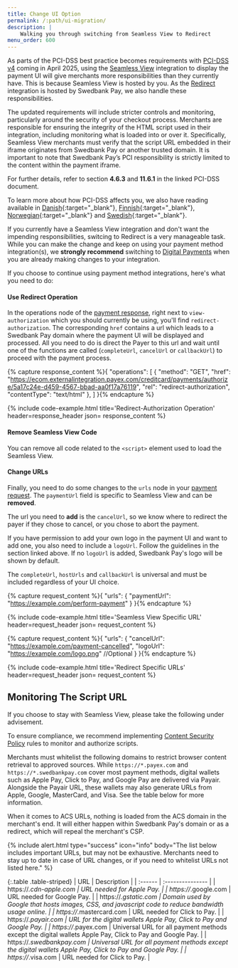 ```yaml
---
title: Change UI Option
permalink: /:path/ui-migration/
description: |
    Walking you through switching from Seamless View to Redirect
menu_order: 600
---
```


As parts of the PCI-DSS best practice becomes requirements with
[PCI-DSS v4][pci] coming in April 2025, using the [Seamless View][seamless-view]
integration to display the payment UI will give merchants more responsibilities
than they currently have. This is because Seamless View is hosted by you. As the
[Redirect][redirect] integration is hosted by Swedbank Pay, we also handle these
responsibilities.

The updated requirements will include stricter controls and monitoring,
particularly around the security of your checkout process. Merchants are
responsible for ensuring the integrity of the HTML script used in their
integration, including monitoring what is loaded into or over it. Specifically,
Seamless View merchants must verify that the script URL embedded in their iframe
originates from Swedbank Pay or another trusted domain. It is important to note
that Swedbank Pay’s PCI responsibility is strictly limited to the content within
the payment iframe.

For further details, refer to section **4.6.3** and **11.6.1** in the linked
PCI-DSS document.

To learn more about how PCI-DSS affects you, we also have reading available
in [Danish][da]{:target="_blank"}, [Finnish][fi]{:target="_blank"},
[Norwegian][no]{:target="_blank"} and [Swedish][se]{:target="_blank"}.

If you currently have a Seamless View integration and don't want the impending
responsibilities, switcing to Redirect is a very manageable task. While you can
make the change and keep on using your payment method integration(s), we
**strongly recommend** switching to [Digital Payments][dp] when you are already
making changes to your integration.

If you choose to continue using payment method integrations, here's what you
need to do:

#### Use Redirect Operation

In the operations node of the [payment response][post-response], right next to
`view-authorization` which you should currently be using, you'll find
`redirect-authorization`. The corresponding `href` contains a url which leads to
a Swedbank Pay domain where the payment UI will be displayed and processed. All
you need to do is direct the Payer to this url and wait until one of the
functions are called (`completeUrl`, `cancelUrl` or `callbackUrl`) to proceed
with the payment process.

{% capture response_content %}{
    "operations": [
        {
          "method": "GET",
          "href": "https://ecom.externalintegration.payex.com/creditcard/payments/authorize/5a17c24e-d459-4567-bbad-aa0f17a76119",
          "rel": "redirect-authorization",
          "contentType": "text/html"
        },
    ]
}{% endcapture %}

 {% include code-example.html
    title='Redirect-Authorization Operation'
    header=response_header
    json= response_content
    %}

#### Remove Seamless View Code

You can remove all code related to the `<script>` element used to load the
Seamless View.

#### Change URLs

Finally, you need to do some changes to the `urls` node in your
[payment request][post-request]. The `paymentUrl` field is specific to Seamless
View and can be **removed**.

The url you need to **add** is the `cancelUrl`, so we know where to redirect the
payer if they chose to cancel, or you chose to abort the payment.

If you have permission to add your own logo in the payment UI and want to add
one, you also need to include a `logoUrl`. Follow the guidelines in the section
linked above. If no `logoUrl` is added, Swedbank Pay's logo will be shown by
default.

The `completeUrl`, `hostUrls` and `callbackUrl` is universal and must be
included regardless of your UI choice.

{% capture request_content %}{
        "urls": {
            "paymentUrl": "https://example.com/perform-payment"
        }
}{% endcapture %}

{% include code-example.html
    title='Seamless View Specific URL'
    header=request_header
    json= request_content
    %}

{% capture request_content %}{
        "urls": {
            "cancelUrl": "https://example.com/payment-cancelled",
            "logoUrl": "https://example.com/logo.png" //Optional
        }
}{% endcapture %}

{% include code-example.html
    title='Redirect Specific URLs'
    header=request_header
    json= request_content
    %}

## Monitoring The Script URL

If you choose to stay with Seamless View, please take the following under
advisement.

To ensure compliance, we recommend implementing [Content Security Policy][csp]
rules to monitor and authorize scripts.

Merchants must whitelist the following domains to restrict browser content
retrieval to approved sources. While `https://*.payex.com` and
`https://*.swedbankpay.com` cover most payment methods, digital wallets such as
Apple Pay, Click to Pay, and Google Pay are delivered via Payair. Alongside the
Payair URL, these wallets may also generate URLs from Apple, Google, MasterCard,
and Visa. See the table below for more information.

When it comes to ACS URLs, nothing is loaded from the ACS domain in the
merchant's end. It will either happen within Swedbank Pay's domain or as a
redirect, which will repeal the merchant's CSP.

{% include alert.html type="success" icon="info" body="The list below includes
important URLs, but may not be exhaustive. Merchants need to stay up to date in
case of URL changes, or if you need to whitelist URLs not listed here." %}

{:.table .table-striped}
| URL    | Description             |
| :------ | :--------------- |
| https://*.cdn-apple.com | URL needed for Apple Pay.     |
| https://*.google.com | URL needed for Google Pay.     |
| https://*.gstatic.com | Domain used by Google that hosts images, CSS, and javascript code to reduce bandwidth usage online.     |
| https://*.mastercard.com | URL needed for Click to Pay.     |
| https://*.payair.com | URL for the digital wallets Apple Pay, Click to Pay and Google Pay.     |
| https://*.payex.com    | Universal URL for all payment methods except the digital wallets Apple Pay, Click to Pay and Google Pay.     |
| https://*.swedbankpay.com | Universal URL for all payment methods except the digital wallets Apple Pay, Click to Pay and Google Pay.     |
| https://*.visa.com | URL needed for Click to Pay.     |

[dp]: /checkout-v3/
[pci]: https://www.swedbankpay.se/globalassets/global-documents/risk-and-security/pci-dss-v4-0-saq-a-r2.pdf
[post-response]: /old-implementations/payment-instruments-v1/card/redirect#card-payment-response
[post-request]: /old-implementations/payment-instruments-v1/card/redirect#card-payment-request
[seamless-view]: /old-implementations/payment-instruments-v1/card/seamless-view
[redirect]: /old-implementations/payment-instruments-v1/card/redirect
[da]: https://www.swedbankpay.dk/risiko-og-sikkerhed/pci-sadan-bliver-du-pavirket
[fi]: https://www.swedbankpay.fi/riskit-ja-turvallisuus/nain-pci-vaikuttaa-sinuun
[no]: https://www.swedbankpay.no/risiko-og-sikkerhet/pci-slik-pavirkes-du
[se]: https://www.swedbankpay.se/risk-och-sakerhet/pci-sa-paverkas-du
[csp]: https://www.w3.org/TR/CSP2/
